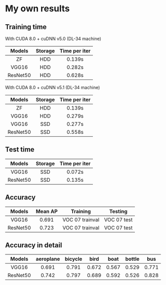 # My own results


## Training time

 With CUDA 8.0 + cuDNN v5.0 (DL-34 machine)

| Models   | Storage | Time per iter |
|:--------:|:-------:|:-------------:|
| ZF       | HDD     | 0.139s        |
| VGG16    | HDD     | 0.282s        |
| ResNet50 | HDD     | 0.628s        |


 With CUDA 8.0 + cuDNN v5.1 (DL-34 machine)

| Models   | Storage | Time per iter |
|:--------:|:-------:|:-------------:|
| ZF       | HDD     | 0.139s        |
| VGG16    | HDD     | 0.279s        |
| VGG16    | SSD     | 0.277s        |
| ResNet50 | SSD     | 0.558s        |


## Test time
| Models   | Storage | Time per iter |
|:--------:|:-------:|:-------------:|
| VGG16    | SSD     | 0.072s        |
| ResNet50 | SSD     | 0.135s        |

## Accuracy
| Models    | Mean AP | Training        | Testing     |
|:---------:|:-------:|:---------------:|:-----------:| 
| VGG16     | 0.691   | VOC 07 trainval | VOC 07 test |
| ResNet50  | 0.723   | VOC 07 trainval | VOC 07 test | 


## Accuracy in detail

| Models | aeroplane | bicycle | bird | boat | bottle | bus | car | cat | chair | cow | giningtable | dog | horse | motorbike | person | pottedplant | sheep | sofa | train | tvmonitor | mAP |
| :---: | :---: | :---: | :---: | :---: | :---: | :---: | :---: | :---: | :---: | :---: | :---: | :---: | :---: | :---: | :---: | :---: | :---: | :---: | :---: | :---: | :---: |
| VGG16 | 0.691 | 0.791 | 0.672 | 0.567 | 0.529 | 0.771 | 0.805 | 0.793 | 0.481 | 0.769 | 0.643 | 0.770 | 0.805 | 0.767 | 0.772 | 0.433 | 0.664 | 0.647 |0.758 | 0.683 | 0.691 |
| ResNet50 | 0.742 | 0.797 | 0.689 | 0.592 | 0.526 | 0.828 | 0.796 | 0.861 | 0.519 | 0.761 | 0.682 | 0.833 | 0.806 | 0.785 | 0.781 | 0.459 | 0.736 | 0.744 | 0.781 | 0.738 | 0.723 |   
 